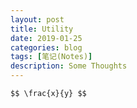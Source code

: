 ```yaml
---
layout: post
title: Utility
date: 2019-01-25
categories: blog
tags: [笔记(Notes)]
description: Some Thoughts
---
```


<script type="text/javascript" src="http://cdn.mathjax.org/mathjax/latest/MathJax.js?config=TeX-AMS-MML_HTMLorMML"></script>

```html
$$ \frac{x}{y} $$
```

